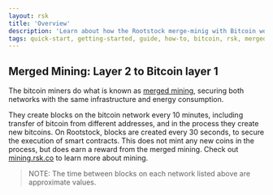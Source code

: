 ```yaml
---
layout: rsk
title: 'Overview'
description: 'Learn about how the Rootstock merge-minig with Bitcoin works'
tags: quick-start, getting-started, guide, how-to, bitcoin, rsk, merged-mining
---
```

## Merged Mining: Layer 2 to Bitcoin layer 1

The bitcoin miners do what is known as [merged mining](/rsk/architecture/mining/),
securing both networks with the same infrastructure and energy consumption.

<div class="sprite-transform-animation-wrapper rsk-mining">
  <div class="sprite-transform-animation rsk-mining"></div>
</div>

They create blocks on the bitcoin network every 10 minutes,
including transfer of bitcoin from different addresses,
and in the process they create new bitcoins.
On Rootstock, blocks are created every 30 seconds,
to secure the execution of smart contracts.
This does not mint any new coins in the process,
but does earn a reward from the merged mining.
Check out [mining.rsk.co](https://mining.rsk.co/) to learn more about mining.

> NOTE: The time between blocks on each network listed above are approximate values.
